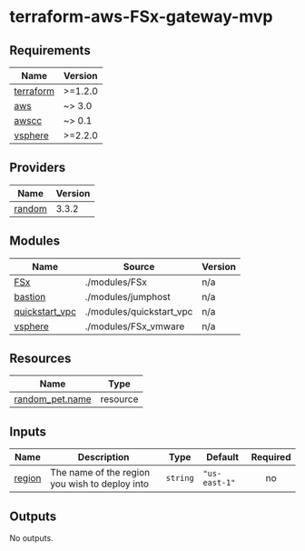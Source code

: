 # terraform-aws-FSx-gateway-mvp

<!-- BEGINNING OF PRE-COMMIT-TERRAFORM DOCS HOOK -->
## Requirements

| Name | Version |
|------|---------|
| <a name="requirement_terraform"></a> [terraform](#requirement\_terraform) | >=1.2.0 |
| <a name="requirement_aws"></a> [aws](#requirement\_aws) | ~> 3.0 |
| <a name="requirement_awscc"></a> [awscc](#requirement\_awscc) | ~> 0.1 |
| <a name="requirement_vsphere"></a> [vsphere](#requirement\_vsphere) | >=2.2.0 |

## Providers

| Name | Version |
|------|---------|
| <a name="provider_random"></a> [random](#provider\_random) | 3.3.2 |

## Modules

| Name | Source | Version |
|------|--------|---------|
| <a name="module_FSx"></a> [FSx](#module\_FSx) | ./modules/FSx | n/a |
| <a name="module_bastion"></a> [bastion](#module\_bastion) | ./modules/jumphost | n/a |
| <a name="module_quickstart_vpc"></a> [quickstart\_vpc](#module\_quickstart\_vpc) | ./modules/quickstart_vpc | n/a |
| <a name="module_vsphere"></a> [vsphere](#module\_vsphere) | ./modules/FSx_vmware | n/a |

## Resources

| Name | Type |
|------|------|
| [random_pet.name](https://registry.terraform.io/providers/hashicorp/random/latest/docs/resources/pet) | resource |

## Inputs

| Name | Description | Type | Default | Required |
|------|-------------|------|---------|:--------:|
| <a name="input_region"></a> [region](#input\_region) | The name of the region you wish to deploy into | `string` | `"us-east-1"` | no |

## Outputs

No outputs.
<!-- END OF PRE-COMMIT-TERRAFORM DOCS HOOK -->

